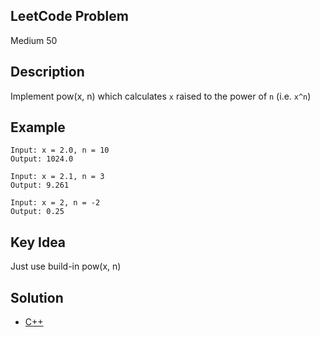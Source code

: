 ## LeetCode Problem
Medium 50

## Description
Implement pow(x, n) which calculates `x` raised to the power of `n` (i.e. `x^n`)

## Example
```
Input: x = 2.0, n = 10
Output: 1024.0

Input: x = 2.1, n = 3
Output: 9.261

Input: x = 2, n = -2
Output: 0.25
```

## Key Idea
Just use build-in pow(x, n)

## Solution
- [C++](./solution.cpp)